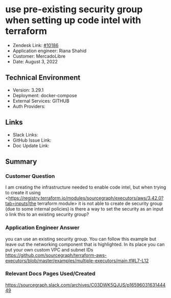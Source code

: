 
# use pre-existing security group when setting up code intel with terraform <!-- Ticket Title  Hint: include keywords to make it searchable -->

- Zendesk Link: [#10186](https://sourcegraph.zendesk.com/agent/tickets/10186)
- Application engineer: Riana Shahid
- Customer: MercadoLibre <!-- Redact if this contains personally identifying information -->
- Date: August 3, 2022

<!-- Data populated from integration, speak to Ben Gordon or Michael Bali if not working -->
<!-- During Internal team trial, fill missing data manually (we are waiting for all data to sync) -->

## Technical Environment
- Version: 3.29.1​
- Deployment: docker-compose
- External Services: GITHUB
- Auth Providers:


## Links
<!-- Data for application engineer manual entry -->
- Slack Links:
- GitHub Issue Link:
- Doc Update Link:

## Summary
### Customer Question
I am creating the infrastructure needed to enable code intel, but when trying to create it using <https://registry.terraform.io/modules/sourcegraph/executors/aws/3.42.0?tab=inputs|the terraform module> it is not able to create de security group (due to some internal policies) is there a way to set the security as an input o link this to an existing security group?
### Application Engineer Answer
you can use an existing security group. You can follow this example but leave out the networking component that is highlighted. In its place you can put your own custom VPC and subnet IDs
https://github.com/sourcegraph/terraform-aws-executors/blob/master/examples/multiple-executors/main.tf#L7-L12
### Relevant Docs Pages Used/Created
https://sourcegraph.slack.com/archives/C03DWK5QJUS/p1659603163144449
<!-- Once complete, upload a copy to https://github.com/sourcegraph/support-tools-internal/tree/main/resolved-tickets as a .md file -->
<!-- Name the file 10186.md -->
